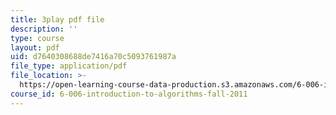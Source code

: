 ```yaml
---
title: 3play pdf file
description: ''
type: course
layout: pdf
uid: d7640308688de7416a70c5093761987a
file_type: application/pdf
file_location: >-
  https://open-learning-course-data-production.s3.amazonaws.com/6-006-introduction-to-algorithms-fall-2011/d7640308688de7416a70c5093761987a_P7frcB_-g4w.pdf
course_id: 6-006-introduction-to-algorithms-fall-2011
---
```

